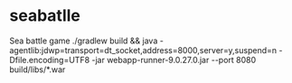 # seabatlle
Sea battle game
./gradlew build && java -agentlib:jdwp=transport=dt_socket,address=8000,server=y,suspend=n -Dfile.encoding=UTF8 -jar webapp-runner-9.0.27.0.jar --port 8080 build/libs/*.war
